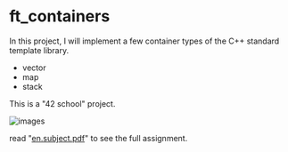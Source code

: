 # ft_containers
In this project, I will implement a few container types of the C++ standard template
library.

- vector
- map
- stack

This is a "42 school" project.

![images](https://user-images.githubusercontent.com/34750003/183317002-fedc4936-25cd-4644-aaae-606f7c57d710.png)

read "[en.subject.pdf](https://github.com/khabouss/ft_containers/blob/main/en.subject.pdf)" to see the full assignment.


